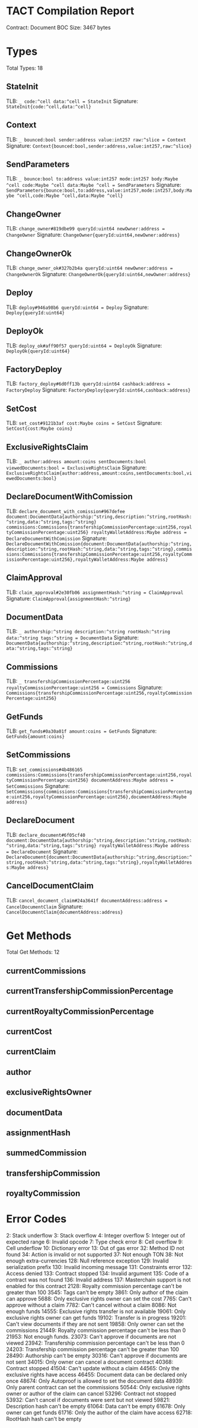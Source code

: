 # TACT Compilation Report
Contract: Document
BOC Size: 3467 bytes

# Types
Total Types: 18

## StateInit
TLB: `_ code:^cell data:^cell = StateInit`
Signature: `StateInit{code:^cell,data:^cell}`

## Context
TLB: `_ bounced:bool sender:address value:int257 raw:^slice = Context`
Signature: `Context{bounced:bool,sender:address,value:int257,raw:^slice}`

## SendParameters
TLB: `_ bounce:bool to:address value:int257 mode:int257 body:Maybe ^cell code:Maybe ^cell data:Maybe ^cell = SendParameters`
Signature: `SendParameters{bounce:bool,to:address,value:int257,mode:int257,body:Maybe ^cell,code:Maybe ^cell,data:Maybe ^cell}`

## ChangeOwner
TLB: `change_owner#819dbe99 queryId:uint64 newOwner:address = ChangeOwner`
Signature: `ChangeOwner{queryId:uint64,newOwner:address}`

## ChangeOwnerOk
TLB: `change_owner_ok#327b2b4a queryId:uint64 newOwner:address = ChangeOwnerOk`
Signature: `ChangeOwnerOk{queryId:uint64,newOwner:address}`

## Deploy
TLB: `deploy#946a98b6 queryId:uint64 = Deploy`
Signature: `Deploy{queryId:uint64}`

## DeployOk
TLB: `deploy_ok#aff90f57 queryId:uint64 = DeployOk`
Signature: `DeployOk{queryId:uint64}`

## FactoryDeploy
TLB: `factory_deploy#6d0ff13b queryId:uint64 cashback:address = FactoryDeploy`
Signature: `FactoryDeploy{queryId:uint64,cashback:address}`

## SetCost
TLB: `set_cost#9121b3af cost:Maybe coins = SetCost`
Signature: `SetCost{cost:Maybe coins}`

## ExclusiveRightsClaim
TLB: `_ author:address amount:coins sentDocuments:bool viewedDocuments:bool = ExclusiveRightsClaim`
Signature: `ExclusiveRightsClaim{author:address,amount:coins,sentDocuments:bool,viewedDocuments:bool}`

## DeclareDocumentWithComission
TLB: `declare_document_with_comission#967defee document:DocumentData{authorship:^string,description:^string,rootHash:^string,data:^string,tags:^string} commissions:Commissions{transfershipCommissionPercentage:uint256,royaltyCommissionPercentage:uint256} royaltyWalletAddress:Maybe address = DeclareDocumentWithComission`
Signature: `DeclareDocumentWithComission{document:DocumentData{authorship:^string,description:^string,rootHash:^string,data:^string,tags:^string},commissions:Commissions{transfershipCommissionPercentage:uint256,royaltyCommissionPercentage:uint256},royaltyWalletAddress:Maybe address}`

## ClaimApproval
TLB: `claim_approval#2e30fb06 assignmentHash:^string = ClaimApproval`
Signature: `ClaimApproval{assignmentHash:^string}`

## DocumentData
TLB: `_ authorship:^string description:^string rootHash:^string data:^string tags:^string = DocumentData`
Signature: `DocumentData{authorship:^string,description:^string,rootHash:^string,data:^string,tags:^string}`

## Commissions
TLB: `_ transfershipCommissionPercentage:uint256 royaltyCommissionPercentage:uint256 = Commissions`
Signature: `Commissions{transfershipCommissionPercentage:uint256,royaltyCommissionPercentage:uint256}`

## GetFunds
TLB: `get_funds#0a30a01f amount:coins = GetFunds`
Signature: `GetFunds{amount:coins}`

## SetCommissions
TLB: `set_commissions#4b486165 commissions:Commissions{transfershipCommissionPercentage:uint256,royaltyCommissionPercentage:uint256} documentAddress:Maybe address = SetCommissions`
Signature: `SetCommissions{commissions:Commissions{transfershipCommissionPercentage:uint256,royaltyCommissionPercentage:uint256},documentAddress:Maybe address}`

## DeclareDocument
TLB: `declare_document#6f05cf40 document:DocumentData{authorship:^string,description:^string,rootHash:^string,data:^string,tags:^string} royaltyWalletAddress:Maybe address = DeclareDocument`
Signature: `DeclareDocument{document:DocumentData{authorship:^string,description:^string,rootHash:^string,data:^string,tags:^string},royaltyWalletAddress:Maybe address}`

## CancelDocumentClaim
TLB: `cancel_document_claim#24a3641f documentAddress:address = CancelDocumentClaim`
Signature: `CancelDocumentClaim{documentAddress:address}`

# Get Methods
Total Get Methods: 12

## currentCommissions

## currentTransfershipCommissionPercentage

## currentRoyaltyCommissionPercentage

## currentCost

## currentClaim

## author

## exclusiveRightsOwner

## documentData

## assignmentHash

## summedCommission

## transfershipCommission

## royaltyCommission

# Error Codes
2: Stack underflow
3: Stack overflow
4: Integer overflow
5: Integer out of expected range
6: Invalid opcode
7: Type check error
8: Cell overflow
9: Cell underflow
10: Dictionary error
13: Out of gas error
32: Method ID not found
34: Action is invalid or not supported
37: Not enough TON
38: Not enough extra-currencies
128: Null reference exception
129: Invalid serialization prefix
130: Invalid incoming message
131: Constraints error
132: Access denied
133: Contract stopped
134: Invalid argument
135: Code of a contract was not found
136: Invalid address
137: Masterchain support is not enabled for this contract
2128: Royalty commission percentage can't be greater than 100
3545: Tags can't be empty
3861: Only author of the claim can approve
5688: Only exclusive rights owner can set the cost
7765: Can't approve without a claim
7782: Can't cancel without a claim
8086: Not enough funds
14555: Exclusive rights transfer is not available
19061: Only exclusive rights owner can get funds
19102: Transfer is in progress
19201: Can't view documents if they are not sent
19858: Only owner can set the commissions
21449: Royalty commission percentage can't be less than 0
21953: Not enough funds.
23073: Can't approve if documents are not viewed
23942: Transfership commission percentage can't be less than 0
24203: Transfership commission percentage can't be greater than 100
28490: Authorship can't be empty
30316: Can't approve if documents are not sent
34015: Only owner can cancel a document contract
40368: Contract stopped
41504: Can't update without a claim
44565: Only the exclusive rights have access
46455: Document data can be declared only once
48674: Only Autoproof is allowed to set the document data
48939: Only parent contract can set the commissions
50544: Only exclusive rights owner or author of the claim can cancel
53296: Contract not stopped
53932: Can't cancel if documents were sent but not viewed
59821: Description hash can't be empty
61064: Data can't be empty
61678: Only owner can get funds
61716: Only the author of the claim have access
62718: RootHash hash can't be empty